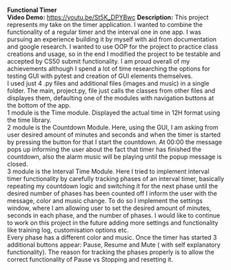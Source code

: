 **Functional Timer**  
**Video Demo:**  https://youtu.be/St5K_DPYBwc
**Description:** This project represents my take on the timer application. I wanted to combine the functionality of a regular timer and the interval one in one app. I was pursuing an experience building it by myself with aid from documentation and google research. I wanted to use OOP for the project to practice class creations and usage, so in the end I modified the project to be testable and accepted by CS50 submit functionality. I am proud overall of my achievements although I spend a lot of time researching the options for testing GUI with pytest and creation of GUI elements themselves.  
	I used just 4 .py files and additional files (images and music) in a single folder. The main, project.py, file just calls the classes from other files and displayes them, defaulting one of the modules with navigation buttons at the bottom of the app.  
	1 module is the Time module. Displayed the actual time in 12H format using the time library.  
	2 module is the Countdown Module. Here, using the GUI, I am asking from user desired amount of minutes and seconds and when the timer is started by pressing the button for that I start the countdown. At 00:00 the message pops up informing the user about the fact that timer has finished the countdown, also the alarm music will be playing until the popup message is closed.  
	3 module is the Interval Time Module. Here I tried to implement interval timer functionality by carefully tracking phases of an interval timer, basically repeating my countdown logic and switching it for the next phase until the desired number of phases has been counted off I inform the user with the message, color and music change. To do so I implement the settings window, where I am allowing user to set the desired amount of minutes, seconds in each phase, and the number of phases. I would like to continue to work on this project in the future adding more settings and functionality like training log, customisation options etc.  
Every phase has a different color and music. Once the timer has started 3 additional buttons appear: Pause, Resume and Mute ( with self explanatory functionality). The reason for tracking the phases properly is to allow the correct functionality of Pause vs Stopping and resetting it.